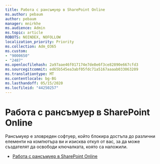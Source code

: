 ```yaml
---
title: Работа с рансъмуер в SharePoint Online
ms.author: pebaum
author: pebaum
manager: mnirkhe
ms.audience: Admin
ms.topic: article
ROBOTS: NOINDEX, NOFOLLOW
localization_priority: Priority
ms.collection: Adm_O365
ms.custom:
- "9000650"
- "2487"
ms.openlocfilehash: 2a97aae46f017174e7de8e6f3ce82890e667cfd3
ms.sourcegitcommit: ed65b545ea3abf05fdc71a5167aaaab033063209
ms.translationtype: MT
ms.contentlocale: bg-BG
ms.lasthandoff: 05/15/2020
ms.locfileid: "44250257"
---
```

# <a name="handling-ransomware-in-sharepoint-online"></a>Работа с рансъмуер в SharePoint Online

Рансъмуер е зловреден софтуер, който блокира достъпа до различни елементи на компютъра ви и изисква откуп от вас, за да може създателят да освободи ключалката, която са наложили.
- [Работа с рансъмуер в SharePoint Online](https://docs.microsoft.com/sharepoint/troubleshoot/security/handling-ransomware-in-sharepoint-online)
